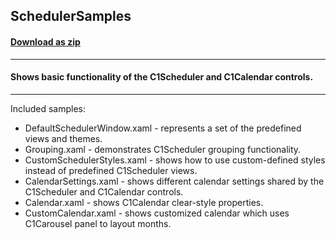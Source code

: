## SchedulerSamples
#### [Download as zip](https://grapecity.github.io/DownGit/#/home?url=https://github.com/GrapeCity/ComponentOne-WPF-Samples/tree/master/NET_462/Schedule/CS/SchedulerSamples)
____
#### Shows basic functionality of the C1Scheduler and C1Calendar controls.
____
Included samples:


* DefaultSchedulerWindow.xaml - represents a set of the predefined views and themes.
* Grouping.xaml - demonstrates C1Scheduler grouping functionality.
* CustomSchedulerStyles.xaml - shows how to use custom-defined styles instead of predefined C1Scheduler views.
* CalendarSettings.xaml - shows different calendar settings shared by the C1Scheduler and C1Calendar controls.
* Calendar.xaml - shows C1Calendar clear-style properties.
* CustomCalendar.xaml - shows customized calendar which uses C1Carousel panel to layout months.

